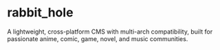 # rabbit_hole
A lightweight, cross-platform CMS with multi-arch compatibility, built for passionate anime, comic, game, novel, and music communities.
